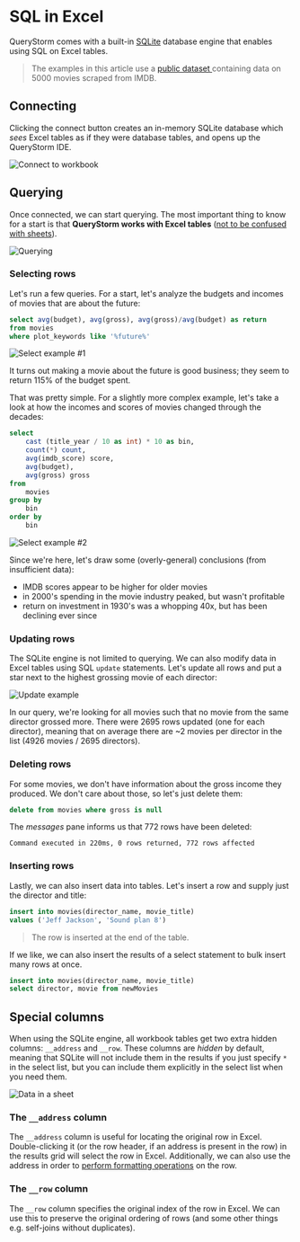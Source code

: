 # SQL in Excel
QueryStorm comes with a built-in [SQLite](https://www.sqlite.org) database engine that enables using SQL on Excel tables. 

> The examples in this article use a [public dataset ](https://www.querystorm.com/downloads/demos\movies.xlsx) containing data on 5000 movies scraped from IMDB.

## Connecting
Clicking the connect button creates an in-memory SQLite database which *sees* Excel tables as if they were database tables, and opens up the QueryStorm IDE.

![Connect to workbook](https://i.imgur.com/pT3C7tq.png)

## Querying

Once connected, we can start querying. The most important thing to know for a start is that **QueryStorm works with Excel tables** ([not to be confused with sheets](http://www.excel-easy.com/data-analysis/tables.html "Excel tables intro")).

![Querying](https://i.imgur.com/YsnFY0g.png)


### Selecting rows
Let's run a few queries. For a start, let's analyze the budgets and incomes of movies that are about the future:

```sql
select avg(budget), avg(gross), avg(gross)/avg(budget) as return
from movies
where plot_keywords like '%future%'
``` 
![Select example #1](https://i.imgur.com/Fxr3Bgy.png)

It turns out making a movie about the future is good business; they seem to return 115% of the budget spent.

That was pretty simple. For a slightly more complex example, let's take a look at how the incomes and scores of movies changed through the decades:

``` SQL
select
	cast (title_year / 10 as int) * 10 as bin,
	count(*) count,
	avg(imdb_score) score,
	avg(budget),
	avg(gross) gross
from
	movies
group by
	bin
order by 
	bin
```   
![Select example #2](https://i.imgur.com/FHSKBLr.png)

Since we're here, let's draw some (overly-general) conclusions (from insufficient data): 

- IMDB scores appear to be higher for older movies
- in 2000's spending in the movie industry peaked, but wasn't profitable
- return on investment in 1930's was a whopping 40x, but has been declining ever since

### Updating rows
The SQLite engine is not limited to querying. We can also modify data in Excel tables using SQL `update` statements. Let's update all rows and put a star next to the highest grossing movie of each director:

![Update example](https://i.imgur.com/XRh4h5K.png)

In our query, we're looking for all movies such that no movie from the same director grossed more. There were 2695 rows updated (one for each director), meaning that on average there are ~2 movies per director in the list (4926 movies / 2695 directors).  
 
### Deleting rows
For some movies, we don't have information about the gross income they produced. We don't care about those, so let's just delete them:

``` sql
delete from movies where gross is null
```
The *messages* pane informs us that 772 rows have been deleted:
```
Command executed in 220ms, 0 rows returned, 772 rows affected
```

### Inserting rows
Lastly, we can also insert data into tables. Let's insert a row and supply just the director and title:

``` sql
insert into movies(director_name, movie_title)
values ('Jeff Jackson', 'Sound plan 8')
```  
> The row is inserted at the end of the table.

If we like, we can also insert the results of a select statement to bulk insert many rows at once.

```sql
insert into movies(director_name, movie_title)
select director, movie from newMovies
```

## Special columns
When using the SQLite engine, all workbook tables get two extra hidden columns: `__address` and `__row`. These columns are *hidden* by default, meaning that SQLite will not include them in the results if you just specify `*` in the select list, but you can include them explicitly in the select list when you need them.  

![Data in a sheet](https://www.querystorm.com/Images/docs/special_columns.png)

### The `__address` column 
The `__address` column is useful for locating the original row in Excel. Double-clicking it (or the row header, if an address is present in the row) in the results grid will select the row in Excel. Additionally, we can also use the address in order to [perform formatting operations](./formatting) on the row.

### The `__row` column
The `__row` column specifies the original index of the row in Excel. We can use this to preserve the original ordering of rows (and some other things e.g. self-joins without duplicates).

